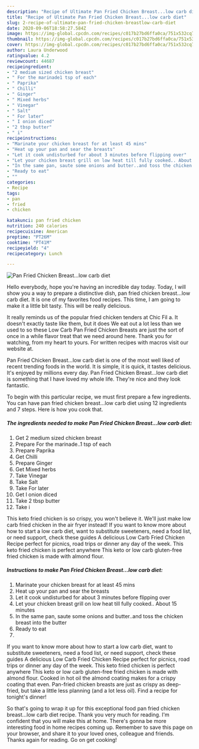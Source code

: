 ```yaml
---
description: "Recipe of Ultimate Pan Fried Chicken Breast...low carb diet"
title: "Recipe of Ultimate Pan Fried Chicken Breast...low carb diet"
slug: 2-recipe-of-ultimate-pan-fried-chicken-breastlow-carb-diet
date: 2020-09-06T18:58:27.584Z
image: https://img-global.cpcdn.com/recipes/c017b27bd6ffa0ca/751x532cq70/pan-fried-chicken-breastlow-carb-diet-recipe-main-photo.jpg
thumbnail: https://img-global.cpcdn.com/recipes/c017b27bd6ffa0ca/751x532cq70/pan-fried-chicken-breastlow-carb-diet-recipe-main-photo.jpg
cover: https://img-global.cpcdn.com/recipes/c017b27bd6ffa0ca/751x532cq70/pan-fried-chicken-breastlow-carb-diet-recipe-main-photo.jpg
author: Laura Underwood
ratingvalue: 4.2
reviewcount: 44687
recipeingredient:
- "2 medium sized chicken breast"
- " For the marinade1 tsp of each"
- " Paprika"
- " Chilli"
- " Ginger"
- " Mixed herbs"
- " Vinegar"
- " Salt"
- " For later"
- " I onion diced"
- "2 tbsp butter"
- " i"
recipeinstructions:
- "Marinate your chicken breast for at least 45 mins"
- "Heat up your pan and sear the breasts"
- "Let it cook undisturbed for about 3 minutes before flipping over"
- "Let your chicken breast grill on low heat till fully cooked.. About 15 minutes"
- "In the same pan, saute some onions and butter..and toss the chicken breast into the butter"
- "Ready to eat"
- ""
categories:
- Recipe
tags:
- pan
- fried
- chicken

katakunci: pan fried chicken 
nutrition: 240 calories
recipecuisine: American
preptime: "PT26M"
cooktime: "PT41M"
recipeyield: "4"
recipecategory: Lunch

---
```



![Pan Fried Chicken Breast...low carb diet](https://img-global.cpcdn.com/recipes/c017b27bd6ffa0ca/751x532cq70/pan-fried-chicken-breastlow-carb-diet-recipe-main-photo.jpg)

Hello everybody, hope you're having an incredible day today. Today, I will show you a way to prepare a distinctive dish, pan fried chicken breast...low carb diet. It is one of my favorites food recipes. This time, I am going to make it a little bit tasty. This will be really delicious.

It really reminds us of the popular fried chicken tenders at Chic Fil a. It doesn&#39;t exactly taste like them, but it does We eat out a lot less than we used to so these Low Carb Pan Fried Chicken Breasts are just the sort of once in a while flavor treat that we need around here. Thank you for watching, from my heart to yours. For written recipes with macros visit our website at.

Pan Fried Chicken Breast...low carb diet is one of the most well liked of recent trending foods in the world. It is simple, it is quick, it tastes delicious. It's enjoyed by millions every day. Pan Fried Chicken Breast...low carb diet is something that I have loved my whole life. They're nice and they look fantastic.


To begin with this particular recipe, we must first prepare a few ingredients. You can have pan fried chicken breast...low carb diet using 12 ingredients and 7 steps. Here is how you cook that.

<!--inarticleads1-->

##### The ingredients needed to make Pan Fried Chicken Breast...low carb diet:

1. Get 2 medium sized chicken breast
1. Prepare  For the marinade..1 tsp of each
1. Prepare  Paprika
1. Get  Chilli
1. Prepare  Ginger
1. Get  Mixed herbs
1. Take  Vinegar
1. Take  Salt
1. Take  For later
1. Get  I onion diced
1. Take 2 tbsp butter
1. Take  i


This keto fried chicken is so crispy, you won&#39;t believe it. We&#39;ll just make low carb fried chicken in the air fryer instead! If you want to know more about how to start a low carb diet, want to substitute sweeteners, need a food list, or need support, check these guides A delicious Low Carb Fried Chicken Recipe perfect for picnics, road trips or dinner any day of the week. This keto fried chicken is perfect anywhere This keto or low carb gluten-free fried chicken is made with almond flour. 

<!--inarticleads2-->

##### Instructions to make Pan Fried Chicken Breast...low carb diet:

1. Marinate your chicken breast for at least 45 mins
1. Heat up your pan and sear the breasts
1. Let it cook undisturbed for about 3 minutes before flipping over
1. Let your chicken breast grill on low heat till fully cooked.. About 15 minutes
1. In the same pan, saute some onions and butter..and toss the chicken breast into the butter
1. Ready to eat
1. 


If you want to know more about how to start a low carb diet, want to substitute sweeteners, need a food list, or need support, check these guides A delicious Low Carb Fried Chicken Recipe perfect for picnics, road trips or dinner any day of the week. This keto fried chicken is perfect anywhere This keto or low carb gluten-free fried chicken is made with almond flour. Cooked in hot oil the almond coating makes for a crispy coating that even. Pan-fried chicken breasts are just as crispy as deep-fried, but take a little less planning (and a lot less oil). Find a recipe for tonight&#39;s dinner! 

So that's going to wrap it up for this exceptional food pan fried chicken breast...low carb diet recipe. Thank you very much for reading. I'm confident that you will make this at home. There's gonna be more interesting food in home recipes coming up. Remember to save this page on your browser, and share it to your loved ones, colleague and friends. Thanks again for reading. Go on get cooking!
